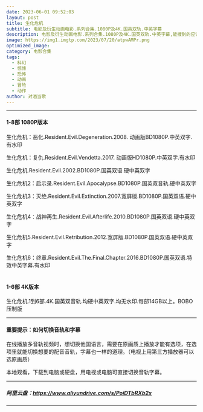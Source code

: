 ```yaml
---
date: 2023-06-01 09:52:03
layout: post
title: 生化危机
subtitle: 电影及衍生动画电影.系列合集.1080P及4K.国英双轨.中英字幕
description: 电影及衍生动画电影.系列合集.1080P及4K.国英双轨.中英字幕,能搜到的应该都是知道异形宇宙的。所有话不多说。后期有更好的版本会更新。
image: https://img1.imgtp.com/2023/07/20/atpwAMPr.png
optimized_image: 
category: 电影合集
tags:
  - 科幻
  - 惊悚
  - 恐怖
  - 动画
  - 冒险
  - 动作
author: 对酒当歌
---
```



---

#### 1-8部 1080P版本

生化危机：恶化.Resident.Evil.Degeneration.2008. 动画版BD1080P.中英双字.有水印  

生化危机：复仇.Resident.Evil.Vendetta.2017. 动画版HD1080P.中英双字.有水印  

生化危机.Resident.Evil.2002.BD1080P.国英双语.硬中英双字  

生化危机2：启示录.Resident.Evil.Apocalypse.BD1080P.国英双音轨.硬中英双字  

生化危机3：灭绝.Resident.Evil.Extinction.2007.宽屏版.BD1080P.国英双语.硬中英双字  

生化危机4：战神再生.Resident.Evil.Afterlife.2010.BD1080P.国英双语.硬中英双字  

生化危机5.Resident.Evil.Retribution.2012.宽屏版.BD1080P.国英双语.硬中英双字  

生化危机6：终章.Resident.Evil.The.Final.Chapter.2016.BD1080P.国英双语.特效中英字幕.有水印  
<br>

#### 1-6部 4K版本

生化危机.1到6部.4K.国英双音轨.均硬中英双字.均无水印.每部14GB以上。BOBO压制版  

---

#### 重要提示：如何切换音轨和字幕

在线播放多音轨视频时，想切换他国语言，需要在原画质上播放才能有选项，在选项里就能切换想要的配音音轨，字幕也一样的道理。（电视上用第三方播放器可以选原画质）

本地观看，下载到电脑或硬盘，用电视或电脑可直接切换音轨字幕。

---

##### 阿里云盘：<https://www.aliyundrive.com/s/PoiDTbRXb2x>

---
